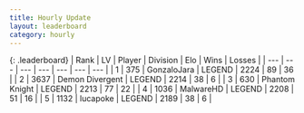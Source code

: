 ```yaml
---
title: Hourly Update
layout: leaderboard
category: hourly
---
```


{: .leaderboard}
| Rank | LV | Player | Division | Elo | Wins | Losses |
| --- | --- | --- | --- | --- | --- | --- |
| <span data-change="0">1</span> | 375 | <span title="ID: 650626">GonzaloJara</span> | LEGEND | <span data-change="0">2224</span> | <span data-change="0">89</span> | <span data-change="0">36</span> |
| <span data-change="0">2</span> | 3637 | <span title="ID: 370081">Demon Divergent</span> | LEGEND | <span data-change="0">2214</span> | <span data-change="0">38</span> | <span data-change="0">6</span> |
| <span data-change="0">3</span> | 630 | <span title="ID: 742939">Phantom Knight</span> | LEGEND | <span data-change="0">2213</span> | <span data-change="0">77</span> | <span data-change="0">22</span> |
| <span data-change="0">4</span> | 1036 | <span title="ID: 261794">MalwareHD</span> | LEGEND | <span data-change="0">2208</span> | <span data-change="0">51</span> | <span data-change="0">16</span> |
| <span data-change="0">5</span> | 1132 | <span title="ID: 41925">lucapoke</span> | LEGEND | <span data-change="0">2189</span> | <span data-change="0">38</span> | <span data-change="0">6</span> |